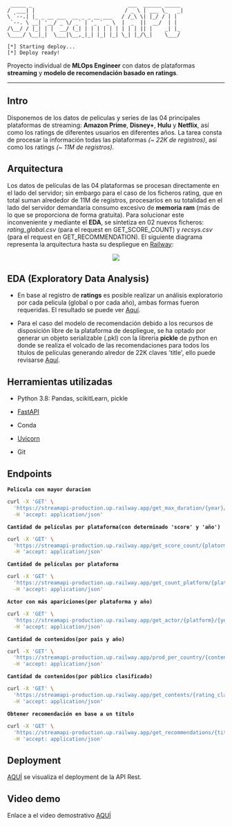 ```plaintext
 _____ _                               ___  ______ _____ 
/  ___| |                             / _ \ | ___ \_   _|
\ `--.| |_ _ __ ___  __ _ _ __ ___   / /_\ \| |_/ / | |  
 `--. \ __| '__/ _ \/ _` | '_ ` _ \  |  _  ||  __/  | |  
/\__/ / |_| | |  __/ (_| | | | | | | | | | || |    _| |_ 
\____/ \__|_|  \___|\__,_|_| |_| |_| \_| |_/\_|    \___/ 

[*] Starting deploy...
[*] Deploy ready!
```

Proyecto individual de **MLOps Engineer** con datos de plataformas **streaming** y **modelo de recomendación basado en ratings**.



---



## Intro



Disponemos de los datos de peliculas y series de las 04 principales plataformas de streaming: **Amazon Prime**, **Disney+**, **Hulu** y **Netflix**, así como los ratings de diferentes usuarios en diferentes años. La tarea consta de procesar la información todas las plataformas *(~ 22K de registros)*, así como los ratings *(~ 11M de registros)*.



## Arquitectura

Los datos de películas de las 04 plataformas se procesan directamente en el lado del servidor; sin embargo para el caso de los ficheros rating, que en total suman alrededor de 11M de registros, procesarlos en su totalidad en el lado del servidor demandaría consumo excesivo de **memoria ram** (más de lo que se proporciona de forma gratuita). Para solucionar este inconveniente y mediante el **EDA**, se sintetiza en 02 nuevos ficheros: *rating_global.csv* (para el request en GET_SCORE_COUNT) y *recsys.csv* (para el request en GET_RECOMMENDATION). El siguiente diagrama representa la arquitectura hasta su despliegue en <a href=https://railway.app/>Railway</a>:

<p align="center"><a href="https://lh3.googleusercontent.com/drive-viewer/AFGJ81osu73_IKtJP76dv6BwwdluSZ8AneCQ67LJFostRc7phGuwNtPUr6amASYuuqqS467u_6Kvs1-gYUzzzjOMuJ0mhSE3sg=s1600?source=screenshot.guru"> <img src="https://lh3.googleusercontent.com/drive-viewer/AFGJ81osu73_IKtJP76dv6BwwdluSZ8AneCQ67LJFostRc7phGuwNtPUr6amASYuuqqS467u_6Kvs1-gYUzzzjOMuJ0mhSE3sg=s1600" /> </a></p>

## EDA (Exploratory Data Analysis)

+ En base al registro de **ratings** es posible realizar un análisis exploratorio por cada pelicula (global o por cada año), ambas formas fueron requeridas. El resultado se puede ver <a href=https://github.com/v1c4r10us/stream_api/blob/main/ratings/EDA.ipynb>Aquí</a>.

+ Para el caso del modelo de recomendación debido a los recursos de disposición libre de la plataforma de despliegue, se ha optado por generar un objeto serializable (.pkl) con la libreria **pickle** de python en donde se realiza el volcado de las recomendaciones para todos los títulos de películas generando alredor de 22K claves 'title', ello puede revisarse <a href=https://github.com/v1c4r10us/stream_api/blob/main/datasets/model.ipynb>Aquí</a>.

## Herramientas utilizadas



+ Python 3.8: Pandas, scikitLearn, pickle

+ <a href=https://fastapi.tiangolo.com/>FastAPI</a>

+ Conda

+ <a href=https://www.uvicorn.org/>Uvicorn</a>

+ Git



## Endpoints

**`Pelicula con mayor duracion`**
```bash
curl -X 'GET' \
  'https://streamapi-production.up.railway.app/get_max_duration/{year}/{platform}/{duration_type}' \
  -H 'accept: application/json'
```

**`Cantidad de películas por plataforma(con determinado 'score' y 'año')`**
```bash
curl -X 'GET' \
  'https://streamapi-production.up.railway.app/get_score_count/{platorm}/{scored}/{year}' \
  -H 'accept: application/json'
```

**`Cantidad de películas por plataforma`**
```bash
curl -X 'GET' \
  'https://streamapi-production.up.railway.app/get_count_platform/{platform}' \
  -H 'accept: application/json'
```

**`Actor con más apariciones(por plataforma y año)`**
```bash
curl -X 'GET' \
  'https://streamapi-production.up.railway.app/get_actor/{platform}/{year}' \
  -H 'accept: application/json'
```

**`Cantidad de contenidos(por pais y año)`**
```bash
curl -X 'GET' \
  'https://streamapi-production.up.railway.app/prod_per_country/{content_type}/{country}/{year}' \
  -H 'accept: application/json'
```

**`Cantidad de contenidos(por público clasificado)`**
```bash
curl -X 'GET' \
  'https://streamapi-production.up.railway.app/get_contents/{rating_class}' \
  -H 'accept: application/json'
```

**`Obtener recomendación en base a un título`**
```bash
curl -X 'GET' \
  'https://streamapi-production.up.railway.app/get_recommendations/{title}' \
  -H 'accept: application/json'
```
## Deployment

<a href=https://streamapi-production.up.railway.app/docs> AQUÍ</a> se visualiza el deployment de la API Rest.

## Video demo

Enlace a el video demostrativo <a href=https://youtu.be/LE3QT_eFeEM>AQUÍ</a>
